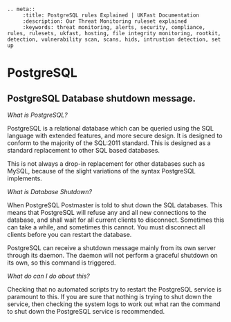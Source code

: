 ```eval_rst
.. meta::
     :title: PostgreSQL rules Explained | UKFast Documentation
     :description: Our Threat Monitoring ruleset explained
     :keywords: threat monitoring, alerts, security, compliance, rules, rulesets, ukfast, hosting, file integrity monitoring, rootkit, detection, vulnerability scan, scans, hids, intrustion detection, set up
```
# PostgreSQL

## PostgreSQL Database shutdown message.

*What is PostgreSQL?*


PostgreSQL is a relational database which can be queried using the SQL language with extended features, and more secure design. It is designed to conform to the majority of the SQL:2011 standard. This is designed as a standard replacement to other SQL based databases. 

This is not always a drop-in replacement for other databases such as MySQL, because of the slight variations of the syntax PostgreSQL implements. 

*What is Database Shutdown?*


When PostgreSQL Postmaster is told to shut down the SQL databases. This means that PostgreSQL will refuse any and all new connections to the database, and shall wait for all current clients to disconnect. Sometimes this can take a while, and sometimes this cannot. You must disconnect all clients before you can restart the database. 

PostgreSQL can receive a shutdown message mainly from its own server through its daemon. The daemon will not perform a graceful shutdown on its own, so this command is triggered. 

*What do can I do about this?*


Checking that no automated scripts try to restart the PostgreSQL service is paramount to this. If you are sure that nothing is trying to shut down the service, then checking the system logs to work out what ran the command to shut down the PostgreSQL service is recommended. 
